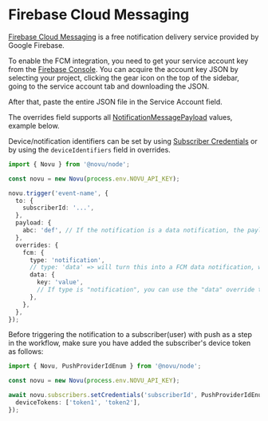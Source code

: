 # Firebase Cloud Messaging

[Firebase Cloud Messaging](https://firebase.google.com/docs/cloud-messaging) is a free notification delivery service provided by Google Firebase.

To enable the FCM integration, you need to get your service account key from the [Firebase Console](https://console.firebase.google.com). You can acquire the account key JSON by selecting your project, clicking the gear icon on the top of the sidebar, going to the service account tab and downloading the JSON.

After that, paste the entire JSON file in the Service Account field.

The overrides field supports all [NotificationMessagePayload](https://firebase.google.com/docs/reference/admin/node/firebase-admin.messaging.notificationmessagepayload.md#notificationmessagepayload_interface) values, example below.

Device/notification identifiers can be set by using [Subscriber Credentials](/platform/subscribers#updating-subscriber-credentials) or by using the `deviceIdentifiers` field in overrides.

<Tabs>
  <TabItem value="nodejs" label="Node.js" default>

```ts
import { Novu } from '@novu/node';

const novu = new Novu(process.env.NOVU_API_KEY);

novu.trigger('event-name', {
  to: {
    subscriberId: '...',
  },
  payload: {
    abc: 'def', // If the notification is a data notification, the payload will be sent as the data
  },
  overrides: {
    fcm: {
      type: 'notification',
      // type: 'data' => will turn this into a FCM data notification, where the payload is sent as a data notification
      data: {
        key: 'value',
        // If type is "notification", you can use the "data" override to send notification messages with optional data payload
      },
    },
  },
});
```

  </TabItem>
</Tabs>

Before triggering the notification to a subscriber(user) with push as a step in the workflow, make sure you have added the subscriber's device token as follows:

```ts
import { Novu, PushProviderIdEnum } from '@novu/node';

const novu = new Novu(process.env.NOVU_API_KEY);

await novu.subscribers.setCredentials('subscriberId', PushProviderIdEnum.FCM, {
  deviceTokens: ['token1', 'token2'],
});
```
